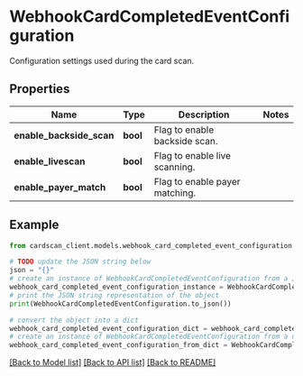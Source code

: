 # WebhookCardCompletedEventConfiguration

Configuration settings used during the card scan.

## Properties

Name | Type | Description | Notes
------------ | ------------- | ------------- | -------------
**enable_backside_scan** | **bool** | Flag to enable backside scan. | 
**enable_livescan** | **bool** | Flag to enable live scanning. | 
**enable_payer_match** | **bool** | Flag to enable payer matching. | 

## Example

```python
from cardscan_client.models.webhook_card_completed_event_configuration import WebhookCardCompletedEventConfiguration

# TODO update the JSON string below
json = "{}"
# create an instance of WebhookCardCompletedEventConfiguration from a JSON string
webhook_card_completed_event_configuration_instance = WebhookCardCompletedEventConfiguration.from_json(json)
# print the JSON string representation of the object
print(WebhookCardCompletedEventConfiguration.to_json())

# convert the object into a dict
webhook_card_completed_event_configuration_dict = webhook_card_completed_event_configuration_instance.to_dict()
# create an instance of WebhookCardCompletedEventConfiguration from a dict
webhook_card_completed_event_configuration_from_dict = WebhookCardCompletedEventConfiguration.from_dict(webhook_card_completed_event_configuration_dict)
```
[[Back to Model list]](../README.md#documentation-for-models) [[Back to API list]](../README.md#documentation-for-api-endpoints) [[Back to README]](../README.md)


